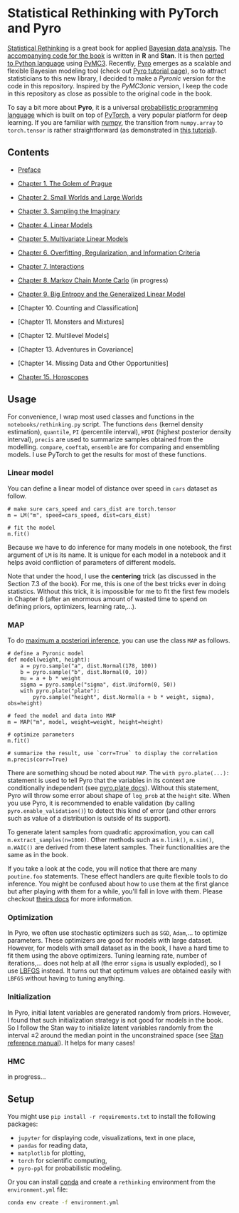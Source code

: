 # Statistical Rethinking with PyTorch and Pyro

[Statistical Rethinking](https://xcelab.net/rm/statistical-rethinking/) is a great book for applied [Bayesian data analysis](https://en.wikipedia.org/wiki/Bayesian_statistics). The [accompanying code for the book](https://github.com/rmcelreath/rethinking) is written in **R** and **Stan**. It is then [ported to Python language](https://github.com/aloctavodia/Statistical-Rethinking-with-Python-and-PyMC3) using [PyMC3](https://docs.pymc.io/). Recently, [Pyro](http://pyro.ai/) emerges as a scalable and flexible Bayesian modeling tool (check out [Pyro tutorial page](http://pyro.ai/examples/)), so to attract statisticians to this new library, I decided to make a *Pyronic* version for the code in this repository. Inspired by the *PyMC3onic* version, I keep the code in this repository as close as possible to the original code in the book.

To say a bit more about **Pyro**, it is a universal [probabilistic programming language](https://en.wikipedia.org/wiki/Probabilistic_programming_language) which is built on top of [PyTorch](https://pytorch.org/), a very popular platform for deep learning. If you are familiar with [numpy](http://www.numpy.org/), the transition from `numpy.array` to `torch.tensor` is rather straightforward (as demonstrated in [this tutorial](https://pytorch.org/tutorials/beginner/blitz/tensor_tutorial.html)).

## Contents

+ [Preface](http://nbviewer.jupyter.org/github/fehiepsi/rethinking-pyro/blob/master/notebooks/00_preface.ipynb)

+ [Chapter 1. The Golem of Prague](http://nbviewer.jupyter.org/github/fehiepsi/rethinking-pyro/blob/master/notebooks/01_the_golem_of_prague.ipynb)

+ [Chapter 2. Small Worlds and Large Worlds](http://nbviewer.jupyter.org/github/fehiepsi/rethinking-pyro/blob/master/notebooks/02_small_worlds_and_large_worlds.ipynb)

+ [Chapter 3. Sampling the Imaginary](http://nbviewer.jupyter.org/github/fehiepsi/rethinking-pyro/blob/master/notebooks/03_sampling_the_imaginary.ipynb)

+ [Chapter 4. Linear Models](http://nbviewer.jupyter.org/github/fehiepsi/rethinking-pyro/blob/master/notebooks/04_linear_models.ipynb)

+ [Chapter 5. Multivariate Linear Models](http://nbviewer.jupyter.org/github/fehiepsi/rethinking-pyro/blob/master/notebooks/05_multivariate_linear_models.ipynb)

+ [Chapter 6. Overfitting, Regularization, and Information Criteria](http://nbviewer.jupyter.org/github/fehiepsi/rethinking-pyro/blob/master/notebooks/06_overfitting_regularization_and_information_criteria.ipynb)

+ [Chapter 7. Interactions](http://nbviewer.jupyter.org/github/fehiepsi/rethinking-pyro/blob/master/notebooks/07_interactions.ipynb)

+ [Chapter 8. Markov Chain Monte Carlo](http://nbviewer.jupyter.org/github/fehiepsi/rethinking-pyro/blob/master/notebooks/08_markov_chain_monte_carlo.ipynb) (in progress)

+ [Chapter 9. Big Entropy and the Generalized Linear Model](http://nbviewer.jupyter.org/github/fehiepsi/rethinking-pyro/blob/master/notebooks/09_big_entropy_and_the_generalized_linear_model.ipynb)

+ [Chapter 10. Counting and Classification]

+ [Chapter 11. Monsters and Mixtures]

+ [Chapter 12. Multilevel Models]

+ [Chapter 13. Adventures in Covariance]

+ [Chapter 14. Missing Data and Other Opportunities]

+ [Chapter 15. Horoscopes](http://nbviewer.jupyter.org/github/fehiepsi/rethinking-pyro/blob/master/notebooks/15_horoscopes.ipynb)

## Usage

For convenience, I wrap most used classes and functions in the `notebooks/rethinking.py` script. The functions `dens` (kernel density estimation), `quantile`, `PI` (percentile interval), `HPDI` (highest posterior density interval), `precis` are used to summarize samples obtained from the modelling. `compare`, `coeftab`, `ensemble` are for comparing and ensembling models. I use PyTorch to get the results for most of these functions.

### Linear model

You can define a linear model of distance over speed in `cars` dataset as follow.

```
# make sure cars_speed and cars_dist are torch.tensor
m = LM("m", speed=cars_speed, dist=cars_dist)

# fit the model
m.fit()
```

Because we have to do inference for many models in one notebook, the first argument of `LM` is its name. It is unique for each model in a notebook and it helps avoid confliction of parameters of different models.

Note that under the hood, I use the **centering** trick (as discussed in the Section 7.3 of the book). For me, this is one of the best tricks ever in doing statistics. Without this trick, it is impossible for me to fit the first few models in Chapter 6 (after an enormous amount of wasted time to spend on defining priors, optimizers, learning rate,...).

### MAP

To do [maximum a posteriori inference](https://en.wikipedia.org/wiki/Maximum_a_posteriori_estimation), you can use the class `MAP` as follows.

```
# define a Pyronic model
def model(weight, height):
    a = pyro.sample("a", dist.Normal(178, 100))
    b = pyro.sample("b", dist.Normal(0, 10))
    mu = a + b * weight
    sigma = pyro.sample("sigma", dist.Uniform(0, 50))
    with pyro.plate("plate"):
        pyro.sample("height", dist.Normal(a + b * weight, sigma), obs=height)

# feed the model and data into MAP
m = MAP("m", model, weight=weight, height=height)

# optimize parameters
m.fit()

# summarize the result, use `corr=True` to display the correlation
m.precis(corr=True)
```

There are something shoud be noted about `MAP`. The `with pyro.plate(...):` statement is used to tell Pyro that the variables in its context are conditionally independent (see [pyro.plate docs](http://docs.pyro.ai/en/dev/primitives.html#pyro.plate)). Without this statement, Pyro will throw some error about shape of `log_prob` at the `height` site. When you use Pyro, it is recommended to enable validation (by calling `pyro.enable_validation()`) to detect this kind of error (and other errors such as value of a distribution is outside of its support).

To generate latent samples from quadratic approximation, you can call `m.extract_samples(n=1000)`. Other methods such as `m.link()`, `m.sim()`, `m.WAIC()` are derived from these latent samples. Their functionalities are the same as in the book.

If you take a look at the code, you will notice that there are many `poutine.foo` statements. These effect handlers are quite flexible tools to do inference. You might be confused about how to use them at the first glance but after playing with them for a while, you'll fall in love with them. Please checkout [theirs docs](http://docs.pyro.ai/en/dev/poutine.html) for more information.

### Optimization

In Pyro, we often use stochastic optimizers such as `SGD`, `Adam`,... to optimize parameters. These optimizers are good for models with large dataset. However, for models with small dataset as in the book, I have a hard time to fit them using the above optimizers. Tuning learning rate, number of iterations,... does not help at all (the error `sigma` is usually exploded), so I use [LBFGS](https://pytorch.org/docs/stable/optim.html#torch.optim.LBFGS) instead. It turns out that optimum values are obtained easily with `LBFGS` without having to tuning anything.

### Initialization

In Pyro, initial latent variables are generated randomly from priors. However, I found that such initialization strategy is not good for models in the book. So I follow the Stan way to initialize latent variables randomly from the interval $\pm 2$ around the median point in the unconstrained space (see [Stan reference manual](https://github.com/stan-dev/stan/releases/download/v2.18.0/reference-manual-2.18.0.pdf)). It helps for many cases!

### HMC

in progress...

## Setup

You might use `pip install -r requirements.txt` to install the following packages:
+ `jupyter` for displaying code, visualizations, text in one place,
+ `pandas` for reading data,
+ `matplotlib` for plotting,
+ `torch` for scientific computing,
+ `pyro-ppl` for probabilistic modeling.

Or you can install [conda](https://conda.io/miniconda.html) and create a `rethinking` environment from the `environment.yml` file:
```sh
conda env create -f environment.yml
```
